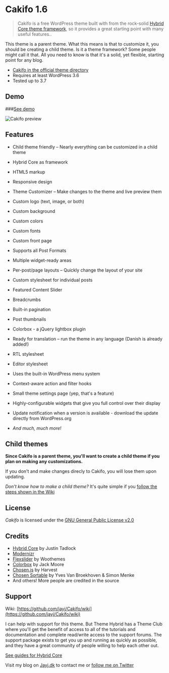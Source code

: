 # Cakifo 1.6

> Cakifo is a free WordPress theme built with from the rock-solid [Hybrid Core theme framework](http://themehybrid.com/hybrid-core "Hybrid Core by Justin Tadlock"), so it provides a great starting point with many useful features..

This theme is a parent theme. What this means is that to customize it, you should be creating a child theme. Is it a theme framework? Some people might call it that. All you need to know is that it's a solid, yet flexible, starting point for any blog.

* [Cakifo in the official theme directory](http://wordpress.org/extend/themes/cakifo)
* Requires at least WordPress 3.6
* Tested up to 3.7

## Demo

###[See demo](http://wpthemes.jayj.dk/cakifo/)

![Cakifo preview](http://i.imgur.com/7EgbD.png)

## Features

* Child theme friendly – Nearly everything can be customized in a child theme
* Hybrid Core as framework
* HTML5 markup
* Responsive design

* Theme Customizer – Make changes to the theme and live preview them
* Custom logo (text, image, or both)
* Custom background
* Custom colors
* Custom fonts
* Custom front page

* Supports all Post Formats
* Multiple widget-ready areas
* Per-post/page layouts – Quickly change the layout of your site
* Custom stylesheet for individual posts
* Featured Content Slider
* Breadcrumbs
* Built-in pagination
* Post thumbnails
* Colorbox - a jQuery lightbox plugin

* Ready for translation – run the theme in any language (Danish is already added!)
* RTL stylesheet
* Editor stylesheet

* Uses the built-in WordPress menu system
* Context-aware action and filter hooks
* Small theme settings page (yep, that's a feature)
* Highly-configurable widgets that give you full control over their display
* Update notification when a version is available - download the update directly from WordPress.org
* _And much, much more!_

## Child themes

**Since Cakifo is a parent theme, you'll want to create a child theme if you plan on making any customizations.**

If you don't and make changes direcly to Cakifo, you will lose them upon updating.

*Don't know how to make a child theme?* It's quite simple if you [follow the steps shown in the Wiki](https://github.com/jayj/Cakifo/wiki/Child-themes)

## License

*Cakifo* is licensed under the [GNU General Public License v2.0](http://www.gnu.org/licenses/gpl-2.0.html)

## Credits

* [Hybrid Core](http://themehybrid.com/hybrid-core "Hybrid Core") by Justin Tadlock
* [Modernizr](http://modernizr.com)
* [Flexslider](http://www.woothemes.com/flexslider/) by Woothemes
* [Colorbox](http://colorpowered.com/colorbox/) by Jack Moore
* [Chosen.js](http://harvesthq.github.io/chosen/) by Harvest
* [Chosen Sortable](https://github.com/mrhenry/jquery-chosen-sortable) by Yves Van Broekhoven & Simon Menke
* And others! More people are credited in the source

## Support

Wiki: [https://github.com/jayj/Cakifo/wiki](https://github.com/jayj/Cakifo/wiki)

I can help with support for this theme. But Theme Hybrid has a Theme Club where you'll get the benefit of access to all of the tutorials and documentation and complete read/write access to the support forums.
The support package exists to get you up and running as quickly as possible, and they have a great community of people willing to help each other out.

[See guides for Hybrid Core](http://themehybrid.com/hybrid-core)

Visit my blog on [Jayj.dk](http://jayj.dk) to contact me or [follow me on Twitter](http://twitter.com/jayjdk)
